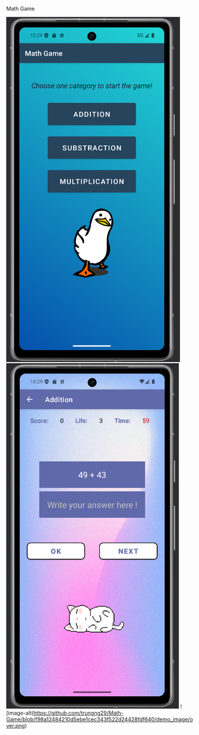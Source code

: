 Math Game 

![image-alt](https://github.com/trungng29/Math-Game/blob/f98a12484210d5ebe1cec343f522d24428fdf640/demo_image/main.PNG) ![image-alt](https://github.com/trungng29/Math-Game/blob/f98a12484210d5ebe1cec343f522d24428fdf640/demo_image/game.PNG) ![image-alt(https://github.com/trungng29/Math-Game/blob/f98a12484210d5ebe1cec343f522d24428fdf640/demo_image/over.png)
     
